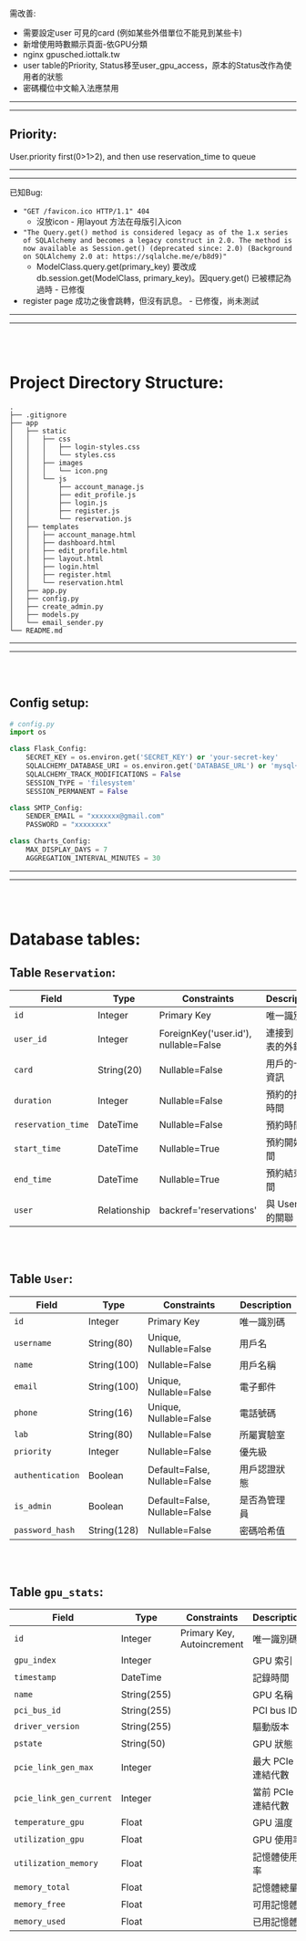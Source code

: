 需改善:
- 需要設定user 可見的card (例如某些外借單位不能見到某些卡)
- 新增使用時數顯示頁面-依GPU分類
- nginx gpusched.iottalk.tw
- user table的Priority, Status移至user_gpu_access，原本的Status改作為使用者的狀態
- 密碼欄位中文輸入法應禁用



---
---


## Priority:
User.priority first(0>1>2), and then use reservation_time to queue


---
---

已知Bug:

- `"GET /favicon.ico HTTP/1.1" 404`
  - 沒放icon - 用layout 方法在母版引入icon
- `"The Query.get() method is considered legacy as of the 1.x series of SQLAlchemy and becomes a legacy construct in 2.0. The method is now available as Session.get() (deprecated since: 2.0) (Background on SQLAlchemy 2.0 at: https://sqlalche.me/e/b8d9)"`
  - ModelClass.query.get(primary_key) 要改成 db.session.get(ModelClass, primary_key)。因query.get() 已被標記為過時 - 已修復
- register page 成功之後會跳轉，但沒有訊息。 - 已修復，尚未測試

---
---

<br><br>
# Project Directory Structure:
```
.
├── .gitignore
├── app
│   ├── static
│   │   ├── css
│   │   │   ├── login-styles.css
│   │   │   └── styles.css
│   │   ├── images
│   │   │   └── icon.png
│   │   └── js
│   │       ├── account_manage.js
│   │       ├── edit_profile.js
│   │       ├── login.js
│   │       ├── register.js
│   │       └── reservation.js
│   ├── templates
│   │   ├── account_manage.html
│   │   ├── dashboard.html
│   │   ├── edit_profile.html
│   │   ├── layout.html
│   │   ├── login.html
│   │   ├── register.html
│   │   └── reservation.html
│   ├── app.py
│   ├── config.py
│   ├── create_admin.py
│   ├── models.py
│   └── email_sender.py
└── README.md
```
---
---
<br><br>



## Config setup:
```python
# config.py
import os

class Flask_Config:
    SECRET_KEY = os.environ.get('SECRET_KEY') or 'your-secret-key'
    SQLALCHEMY_DATABASE_URI = os.environ.get('DATABASE_URL') or 'mysql+pymysql://[account]:[password]@localhost/[db name]'
    SQLALCHEMY_TRACK_MODIFICATIONS = False
    SESSION_TYPE = 'filesystem'
    SESSION_PERMANENT = False

class SMTP_Config:
    SENDER_EMAIL = "xxxxxxx@gmail.com"
    PASSWORD = "xxxxxxxx"

class Charts_Config:
    MAX_DISPLAY_DAYS = 7
    AGGREGATION_INTERVAL_MINUTES = 30
```
---
---
<br><br>

# Database tables:
## Table `Reservation`:
| Field             | Type          | Constraints                              | Description                     |
| ------------------|---------------|------------------------------------------|---------------------------------|
| `id`              | Integer       | Primary Key                              | 唯一識別碼                       |
| `user_id`         | Integer       | ForeignKey('user.id'), nullable=False    | 連接到 User 表的外鍵             |
| `card`            | String(20)    | Nullable=False                           | 用戶的卡片資訊                   |
| `duration`        | Integer       | Nullable=False                           | 預約的持續時間                   |
| `reservation_time`| DateTime      | Nullable=False                           | 預約時間                         |
| `start_time`      | DateTime      | Nullable=True                            | 預約開始時間                     |
| `end_time`        | DateTime      | Nullable=True                            | 預約結束時間                     |
| `user`            | Relationship  | backref='reservations'                   | 與 User 表的關聯                 |

<br><br>

## Table `User`:
| Field            | Type           | Constraints                              | Description                       |
|------------------|----------------|------------------------------------------|-----------------------------------|
| `id`             | Integer        | Primary Key                              | 唯一識別碼                         |
| `username`       | String(80)     | Unique, Nullable=False                   | 用戶名                             |
| `name`           | String(100)    | Nullable=False                           | 用戶名稱                           |
| `email`          | String(100)    | Unique, Nullable=False                   | 電子郵件                           |
| `phone`          | String(16)     | Unique, Nullable=False                   | 電話號碼                           |
| `lab`            | String(80)     | Nullable=False                           | 所屬實驗室                         |
| `priority`       | Integer        | Nullable=False                           | 優先級                             |
| `authentication` | Boolean        | Default=False, Nullable=False            | 用戶認證狀態                       |
| `is_admin`       | Boolean        | Default=False, Nullable=False            | 是否為管理員                       |
| `password_hash`  | String(128)    | Nullable=False                           | 密碼哈希值                         |

<br><br>

## Table `gpu_stats`:
| Field                  | Type           | Constraints                              | Description                              |
|------------------------|----------------|------------------------------------------|------------------------------------------|
| `id`                   | Integer        | Primary Key, Autoincrement               | 唯一識別碼                                |
| `gpu_index`            | Integer        |                                          | GPU 索引                                 |
| `timestamp`            | DateTime       |                                          | 記錄時間                                 |
| `name`                 | String(255)    |                                          | GPU 名稱                                 |
| `pci_bus_id`           | String(255)    |                                          | PCI bus ID                               |
| `driver_version`       | String(255)    |                                          | 驅動版本                                 |
| `pstate`               | String(50)     |                                          | GPU 狀態                                 |
| `pcie_link_gen_max`    | Integer        |                                          | 最大 PCIe 連結代數                        |
| `pcie_link_gen_current`| Integer        |                                          | 當前 PCIe 連結代數                        |
| `temperature_gpu`      | Float          |                                          | GPU 溫度                                 |
| `utilization_gpu`      | Float          |                                          | GPU 使用率                               |
| `utilization_memory`   | Float          |                                          | 記憶體使用率                             |
| `memory_total`         | Float          |                                          | 記憶體總量                               |
| `memory_free`          | Float          |                                          | 可用記憶體                               |
| `memory_used`          | Float          |                                          | 已用記憶體                               |




